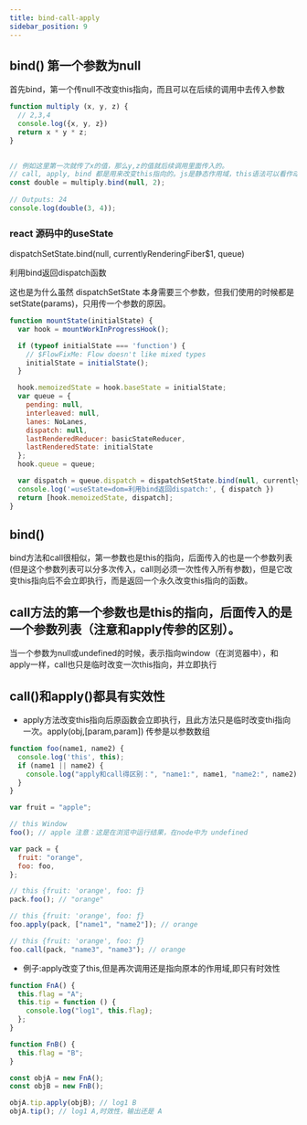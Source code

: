 ```yaml
---
title: bind-call-apply
sidebar_position: 9
---
```


## bind() 第一个参数为null
首先bind，第一个传null不改变this指向，而且可以在后续的调用中去传入参数
```js
function multiply (x, y, z) {
  // 2,3,4
  console.log({x, y, z})
  return x * y * z;
}
 

// 例如这里第一次就传了x的值，那么y,z的值就后续调用里面传入的。
// call, apply, bind 都是用来改变this指向的。js是静态作用域，this语法可以看作动态作用域。
const double = multiply.bind(null, 2);
 
// Outputs: 24
console.log(double(3, 4));
```

### react 源码中的useState
dispatchSetState.bind(null, currentlyRenderingFiber$1, queue)

利用bind返回dispatch函数

这也是为什么虽然 dispatchSetState 本身需要三个参数，但我们使用的时候都是 setState(params)，只用传一个参数的原因。
```js
function mountState(initialState) {
  var hook = mountWorkInProgressHook();

  if (typeof initialState === 'function') {
    // $FlowFixMe: Flow doesn't like mixed types
    initialState = initialState();
  }

  hook.memoizedState = hook.baseState = initialState;
  var queue = {
    pending: null,
    interleaved: null,
    lanes: NoLanes,
    dispatch: null,
    lastRenderedReducer: basicStateReducer,
    lastRenderedState: initialState
  };
  hook.queue = queue;

  var dispatch = queue.dispatch = dispatchSetState.bind(null, currentlyRenderingFiber$1, queue)
  console.log('=useState=dom=利用bind返回dispatch:', { dispatch })
  return [hook.memoizedState, dispatch];
}
```

## bind()
bind方法和call很相似，第一参数也是this的指向，后面传入的也是一个参数列表(但是这个参数列表可以分多次传入，call则必须一次性传入所有参数)，但是它改变this指向后不会立即执行，而是返回一个永久改变this指向的函数。

## call方法的第一个参数也是this的指向，后面传入的是一个参数列表（注意和apply传参的区别）。
当一个参数为null或undefined的时候，表示指向window（在浏览器中），和apply一样，call也只是临时改变一次this指向，并立即执行

## call()和apply()都具有实效性
* apply方法改变this指向后原函数会立即执行，且此方法只是临时改变thi指向一次。apply(obj,[param,param]) 传参是以参数数组

```js
function foo(name1, name2) {
  console.log('this', this);
  if (name1 || name2) {
    console.log("apply和call得区别：", "name1:", name1, "name2:", name2);
  }
}

var fruit = "apple";

// this Window
foo(); // apple 注意：这是在浏览中运行结果，在node中为 undefined

var pack = {
  fruit: "orange",
  foo: foo,
};

// this {fruit: 'orange', foo: ƒ}
pack.foo(); // "orange"

// this {fruit: 'orange', foo: ƒ}
foo.apply(pack, ["name1", "name2"]); // orange

// this {fruit: 'orange', foo: ƒ}
foo.call(pack, "name3", "name3"); // orange
```

* 例子:apply改变了this,但是再次调用还是指向原本的作用域,即只有时效性
```js
function FnA() {
  this.flag = "A";
  this.tip = function () {
    console.log("log1", this.flag);
  };
}

function FnB() {
  this.flag = "B";
}

const objA = new FnA();
const objB = new FnB();

objA.tip.apply(objB); // log1 B
objA.tip(); // log1 A,时效性，输出还是 A
```
